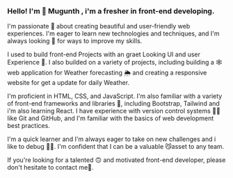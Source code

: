 ### Hello! I'm 👋 Mugunth , i'm a fresher in  front-end developing.

I'm passionate 🫡 about creating beautiful and user-friendly web experiences. I'm eager to learn new technologies and techniques, and I'm always looking 🤔 for ways to improve my skills.

I used to build front-end Projects with an graet Looking UI and user Experience 💭. I also builded on a variety of projects, including building a 🕸 web application for Weather forecasting 🌦 and creating a responsive website for get a update for daily Weather.

I'm proficient in HTML, CSS, and JavaScript. I'm also familiar with a variety of front-end frameworks and libraries 👀, including Bootstrap, Tailwind and i'm also learning React. I have experience with version control systems 🧑‍💻 like Git and GitHub, and I'm familiar with the basics of web development best practices.

I'm a quick learner and I'm always eager to take on new challenges and i like to debug 👨‍🔧. I'm confident that I can be a valuable 😼asset to any team.

If you're looking for a talented 🙃 and motivated front-end developer, please don't hesitate to contact me💬.
<!--
**Mugunth148/Mugunth148** is a ✨ _special_ ✨ repository because its `README.md` (this file) appears on your GitHub profile.

Here are some ideas to get you started:

- 🔭 I’m currently working on ...
- 🌱 I’m currently learning ...
- 👯 I’m looking to collaborate on ...
- 🤔 I’m looking for help with ...
- 💬 Ask me about ...
- 📫 How to reach me: ...
- 😄 Pronouns: ...
- ⚡ Fun fact: ...
-->
